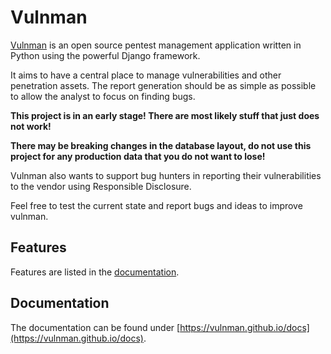 # Vulnman

[Vulnman](https://vulnman.github.io) is an open source pentest management application written in Python using the powerful Django framework.

It aims to have a central place to manage vulnerabilities and other penetration assets.
The report generation should be as simple as possible to allow the analyst to focus on finding bugs.


**This project is in an early stage! There are most likely stuff that just does not work!**

**There may be breaking changes in the database layout, do not use this project for any production data that you do not want to lose!**

Vulnman also wants to support bug hunters in reporting their vulnerabilities to the vendor using Responsible Disclosure.

Feel free to test the current state and report bugs and ideas to improve vulnman.

## Features
Features are listed in the [documentation](https://vulnman.github.io/docs).

## Documentation

The documentation can be found under [https://vulnman.github.io/docs](https://vulnman.github.io/docs).

